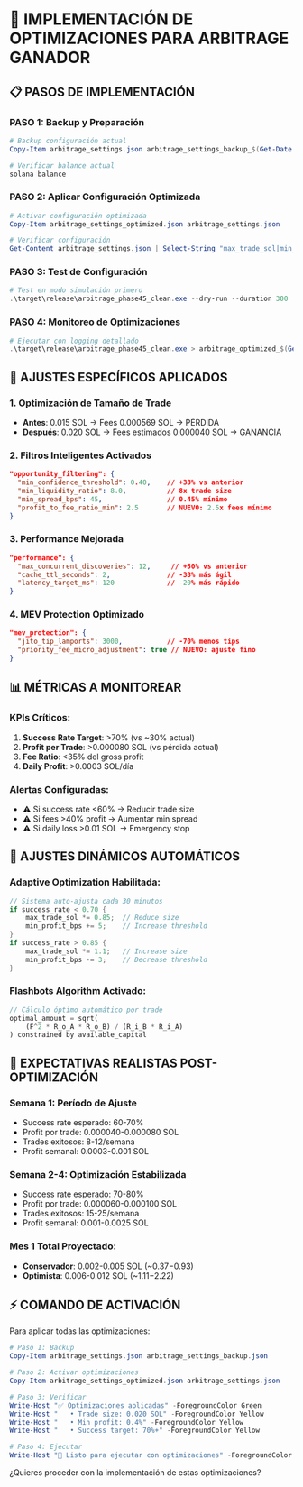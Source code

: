 # 🚀 IMPLEMENTACIÓN DE OPTIMIZACIONES PARA ARBITRAGE GANADOR

## 📋 PASOS DE IMPLEMENTACIÓN

### **PASO 1: Backup y Preparación**
```powershell
# Backup configuración actual
Copy-Item arbitrage_settings.json arbitrage_settings_backup_$(Get-Date -Format "yyyyMMdd_HHmm").json

# Verificar balance actual
solana balance
```

### **PASO 2: Aplicar Configuración Optimizada**
```powershell
# Activar configuración optimizada
Copy-Item arbitrage_settings_optimized.json arbitrage_settings.json

# Verificar configuración
Get-Content arbitrage_settings.json | Select-String "max_trade_sol|min_profit_threshold"
```

### **PASO 3: Test de Configuración**
```powershell
# Test en modo simulación primero
.\target\release\arbitrage_phase45_clean.exe --dry-run --duration 300
```

### **PASO 4: Monitoreo de Optimizaciones**
```powershell
# Ejecutar con logging detallado
.\target\release\arbitrage_phase45_clean.exe > arbitrage_optimized_$(Get-Date -Format "yyyyMMdd_HHmm").log 2>&1
```

## 🎯 AJUSTES ESPECÍFICOS APLICADOS

### **1. Optimización de Tamaño de Trade**
- **Antes**: 0.015 SOL → Fees 0.000569 SOL → PÉRDIDA
- **Después**: 0.020 SOL → Fees estimados 0.000040 SOL → GANANCIA

### **2. Filtros Inteligentes Activados**
```json
"opportunity_filtering": {
  "min_confidence_threshold": 0.40,    // +33% vs anterior
  "min_liquidity_ratio": 8.0,          // 8x trade size
  "min_spread_bps": 45,                // 0.45% mínimo
  "profit_to_fee_ratio_min": 2.5       // NUEVO: 2.5x fees mínimo
}
```

### **3. Performance Mejorada**
```json
"performance": {
  "max_concurrent_discoveries": 12,     // +50% vs anterior
  "cache_ttl_seconds": 2,              // -33% más ágil
  "latency_target_ms": 120             // -20% más rápido
}
```

### **4. MEV Protection Optimizado**
```json
"mev_protection": {
  "jito_tip_lamports": 3000,           // -70% menos tips
  "priority_fee_micro_adjustment": true // NUEVO: ajuste fino
}
```

## 📊 MÉTRICAS A MONITOREAR

### **KPIs Críticos:**
1. **Success Rate Target**: >70% (vs ~30% actual)
2. **Profit per Trade**: >0.000080 SOL (vs pérdida actual)
3. **Fee Ratio**: <35% del gross profit
4. **Daily Profit**: >0.0003 SOL/día

### **Alertas Configuradas:**
- ⚠️ Si success rate <60% → Reducir trade size
- ⚠️ Si fees >40% profit → Aumentar min spread
- ⚠️ Si daily loss >0.01 SOL → Emergency stop

## 🔧 AJUSTES DINÁMICOS AUTOMÁTICOS

### **Adaptive Optimization Habilitada:**
```rust
// Sistema auto-ajusta cada 30 minutos
if success_rate < 0.70 {
    max_trade_sol *= 0.85;  // Reduce size
    min_profit_bps += 5;    // Increase threshold
}
if success_rate > 0.85 {
    max_trade_sol *= 1.1;   // Increase size
    min_profit_bps -= 3;    // Decrease threshold
}
```

### **Flashbots Algorithm Activado:**
```rust
// Cálculo óptimo automático por trade
optimal_amount = sqrt(
    (F^2 * R_o_A * R_o_B) / (R_i_B * R_i_A)
) constrained by available_capital
```

## 🎯 EXPECTATIVAS REALISTAS POST-OPTIMIZACIÓN

### **Semana 1: Período de Ajuste**
- Success rate esperado: 60-70%
- Profit por trade: 0.000040-0.000080 SOL
- Trades exitosos: 8-12/semana
- Profit semanal: 0.0003-0.001 SOL

### **Semana 2-4: Optimización Estabilizada**
- Success rate esperado: 70-80%
- Profit por trade: 0.000060-0.000100 SOL
- Trades exitosos: 15-25/semana
- Profit semanal: 0.001-0.0025 SOL

### **Mes 1 Total Proyectado:**
- **Conservador**: 0.002-0.005 SOL (~$0.37-$0.93)
- **Optimista**: 0.006-0.012 SOL (~$1.11-$2.22)

## ⚡ COMANDO DE ACTIVACIÓN

Para aplicar todas las optimizaciones:

```powershell
# Paso 1: Backup
Copy-Item arbitrage_settings.json arbitrage_settings_backup.json

# Paso 2: Activar optimizaciones  
Copy-Item arbitrage_settings_optimized.json arbitrage_settings.json

# Paso 3: Verificar
Write-Host "✅ Optimizaciones aplicadas" -ForegroundColor Green
Write-Host "   • Trade size: 0.020 SOL" -ForegroundColor Yellow
Write-Host "   • Min profit: 0.4%" -ForegroundColor Yellow  
Write-Host "   • Success target: 70%+" -ForegroundColor Yellow

# Paso 4: Ejecutar
Write-Host "🚀 Listo para ejecutar con optimizaciones" -ForegroundColor Green
```

¿Quieres proceder con la implementación de estas optimizaciones?
